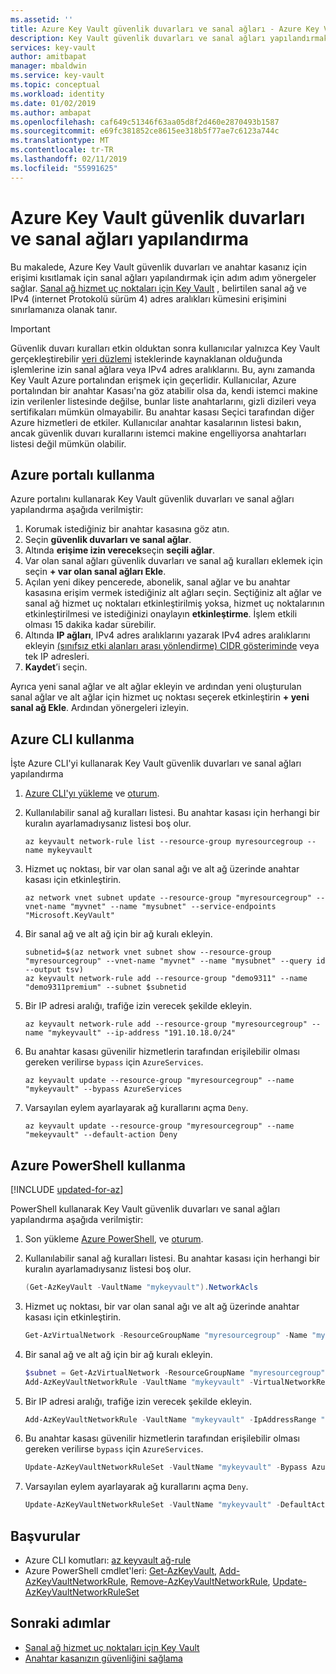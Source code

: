 ```yaml
---
ms.assetid: ''
title: Azure Key Vault güvenlik duvarları ve sanal ağları - Azure Key Vault yapılandırma
description: Key Vault güvenlik duvarları ve sanal ağları yapılandırmak için adım adım yönergeler
services: key-vault
author: amitbapat
manager: mbaldwin
ms.service: key-vault
ms.topic: conceptual
ms.workload: identity
ms.date: 01/02/2019
ms.author: ambapat
ms.openlocfilehash: caf649c51346f63aa05d8f2d460e2870493b1587
ms.sourcegitcommit: e69fc381852ce8615ee318b5f77ae7c6123a744c
ms.translationtype: MT
ms.contentlocale: tr-TR
ms.lasthandoff: 02/11/2019
ms.locfileid: "55991625"
---
```

# <a name="configure-azure-key-vault-firewalls-and-virtual-networks"></a>Azure Key Vault güvenlik duvarları ve sanal ağları yapılandırma

Bu makalede, Azure Key Vault güvenlik duvarları ve anahtar kasanız için erişimi kısıtlamak için sanal ağları yapılandırmak için adım adım yönergeler sağlar. [Sanal ağ hizmet uç noktaları için Key Vault](key-vault-overview-vnet-service-endpoints.md) , belirtilen sanal ağ ve IPv4 (internet Protokolü sürüm 4) adres aralıkları kümesini erişimini sınırlamanıza olanak tanır.

> [!IMPORTANT]
> Güvenlik duvarı kuralları etkin olduktan sonra kullanıcılar yalnızca Key Vault gerçekleştirebilir [veri düzlemi](../key-vault/key-vault-secure-your-key-vault.md#data-plane-access-control) isteklerinde kaynaklanan olduğunda işlemlerine izin sanal ağlara veya IPv4 adres aralıklarını. Bu, aynı zamanda Key Vault Azure portalından erişmek için geçerlidir. Kullanıcılar, Azure portalından bir anahtar Kasası'na göz atabilir olsa da, kendi istemci makine izin verilenler listesinde değilse, bunlar liste anahtarlarını, gizli dizileri veya sertifikaları mümkün olmayabilir. Bu anahtar kasası Seçici tarafından diğer Azure hizmetleri de etkiler. Kullanıcılar anahtar kasalarının listesi bakın, ancak güvenlik duvarı kurallarını istemci makine engelliyorsa anahtarları listesi değil mümkün olabilir.

## <a name="use-the-azure-portal"></a>Azure portalı kullanma

Azure portalını kullanarak Key Vault güvenlik duvarları ve sanal ağları yapılandırma aşağıda verilmiştir:

1. Korumak istediğiniz bir anahtar kasasına göz atın.
2. Seçin **güvenlik duvarları ve sanal ağlar**.
3. Altında **erişime izin verecek**seçin **seçili ağlar**.
4. Var olan sanal ağları güvenlik duvarları ve sanal ağ kuralları eklemek için seçin **+ var olan sanal ağları Ekle**.
5. Açılan yeni dikey pencerede, abonelik, sanal ağlar ve bu anahtar kasasına erişim vermek istediğiniz alt ağları seçin. Seçtiğiniz alt ağlar ve sanal ağ hizmet uç noktaları etkinleştirilmiş yoksa, hizmet uç noktalarının etkinleştirilmesi ve istediğinizi onaylayın **etkinleştirme**. İşlem etkili olması 15 dakika kadar sürebilir.
6. Altında **IP ağları**, IPv4 adres aralıklarını yazarak IPv4 adres aralıklarını ekleyin [(sınıfsız etki alanları arası yönlendirme) CIDR gösteriminde](https://tools.ietf.org/html/rfc4632) veya tek IP adresleri.
7. **Kaydet**’i seçin.

Ayrıca yeni sanal ağlar ve alt ağlar ekleyin ve ardından yeni oluşturulan sanal ağlar ve alt ağlar için hizmet uç noktası seçerek etkinleştirin **+ yeni sanal ağ Ekle**. Ardından yönergeleri izleyin.

## <a name="use-the-azure-cli"></a>Azure CLI kullanma 

İşte Azure CLI'yi kullanarak Key Vault güvenlik duvarları ve sanal ağları yapılandırma

1. [Azure CLI'yı yükleme](https://docs.microsoft.com/cli/azure/install-azure-cli) ve [oturum](https://docs.microsoft.com/cli/azure/authenticate-azure-cli).

2. Kullanılabilir sanal ağ kuralları listesi. Bu anahtar kasası için herhangi bir kuralın ayarlamadıysanız listesi boş olur.
   ```azurecli
   az keyvault network-rule list --resource-group myresourcegroup --name mykeyvault
   ```

3. Hizmet uç noktası, bir var olan sanal ağı ve alt ağ üzerinde anahtar kasası için etkinleştirin.
   ```azurecli
   az network vnet subnet update --resource-group "myresourcegroup" --vnet-name "myvnet" --name "mysubnet" --service-endpoints "Microsoft.KeyVault"
   ```

4. Bir sanal ağ ve alt ağ için bir ağ kuralı ekleyin.
   ```azurecli
   subnetid=$(az network vnet subnet show --resource-group "myresourcegroup" --vnet-name "myvnet" --name "mysubnet" --query id --output tsv)
   az keyvault network-rule add --resource-group "demo9311" --name "demo9311premium" --subnet $subnetid
   ```

5. Bir IP adresi aralığı, trafiğe izin verecek şekilde ekleyin.
   ```azurecli
   az keyvault network-rule add --resource-group "myresourcegroup" --name "mykeyvault" --ip-address "191.10.18.0/24"
   ```

6. Bu anahtar kasası güvenilir hizmetlerin tarafından erişilebilir olması gereken verilirse `bypass` için `AzureServices`.
   ```azurecli
   az keyvault update --resource-group "myresourcegroup" --name "mykeyvault" --bypass AzureServices
   ```

7. Varsayılan eylem ayarlayarak ağ kurallarını açma `Deny`.
   ```azurecli
   az keyvault update --resource-group "myresourcegroup" --name "mekeyvault" --default-action Deny
   ```

## <a name="use-azure-powershell"></a>Azure PowerShell kullanma

[!INCLUDE [updated-for-az](../../includes/updated-for-az.md)]

PowerShell kullanarak Key Vault güvenlik duvarları ve sanal ağları yapılandırma aşağıda verilmiştir:

1. Son yükleme [Azure PowerShell](https://docs.microsoft.com/powershell/azure/install-az-ps), ve [oturum](https://docs.microsoft.com/powershell/azure/authenticate-azureps).

2. Kullanılabilir sanal ağ kuralları listesi. Bu anahtar kasası için herhangi bir kuralın ayarlamadıysanız listesi boş olur.
   ```PowerShell
   (Get-AzKeyVault -VaultName "mykeyvault").NetworkAcls
   ```

3. Hizmet uç noktası, bir var olan sanal ağı ve alt ağ üzerinde anahtar kasası için etkinleştirin.
   ```PowerShell
   Get-AzVirtualNetwork -ResourceGroupName "myresourcegroup" -Name "myvnet" | Set-AzVirtualNetworkSubnetConfig -Name "mysubnet" -AddressPrefix "10.1.1.0/24" -ServiceEndpoint "Microsoft.KeyVault" | Set-AzVirtualNetwork
   ```

4. Bir sanal ağ ve alt ağ için bir ağ kuralı ekleyin.
   ```PowerShell
   $subnet = Get-AzVirtualNetwork -ResourceGroupName "myresourcegroup" -Name "myvnet" | Get-AzVirtualNetworkSubnetConfig -Name "mysubnet"
   Add-AzKeyVaultNetworkRule -VaultName "mykeyvault" -VirtualNetworkResourceId $subnet.Id
   ```

5. Bir IP adresi aralığı, trafiğe izin verecek şekilde ekleyin.
   ```PowerShell
   Add-AzKeyVaultNetworkRule -VaultName "mykeyvault" -IpAddressRange "16.17.18.0/24"
   ```

6. Bu anahtar kasası güvenilir hizmetlerin tarafından erişilebilir olması gereken verilirse `bypass` için `AzureServices`.
   ```PowerShell
   Update-AzKeyVaultNetworkRuleSet -VaultName "mykeyvault" -Bypass AzureServices
   ```

7. Varsayılan eylem ayarlayarak ağ kurallarını açma `Deny`.
   ```PowerShell
   Update-AzKeyVaultNetworkRuleSet -VaultName "mykeyvault" -DefaultAction Deny
   ```

## <a name="references"></a>Başvurular

* Azure CLI komutları: [az keyvault ağ-rule](https://docs.microsoft.com/cli/azure/keyvault/network-rule?view=azure-cli-latest)
* Azure PowerShell cmdlet'leri: [Get-AzKeyVault](https://docs.microsoft.com/powershell/module/az.keyvault/get-azkeyvault), [Add-AzKeyVaultNetworkRule](https://docs.microsoft.com/powershell/module/az.KeyVault/Add-azKeyVaultNetworkRule), [Remove-AzKeyVaultNetworkRule](https://docs.microsoft.com/powershell/module/az.KeyVault/Remove-azKeyVaultNetworkRule), [Update-AzKeyVaultNetworkRuleSet](https://docs.microsoft.com/powershell/module/az.KeyVault/Update-azKeyVaultNetworkRuleSet)

## <a name="next-steps"></a>Sonraki adımlar

* [Sanal ağ hizmet uç noktaları için Key Vault](key-vault-overview-vnet-service-endpoints.md)
* [Anahtar kasanızın güvenliğini sağlama](key-vault-secure-your-key-vault.md)
